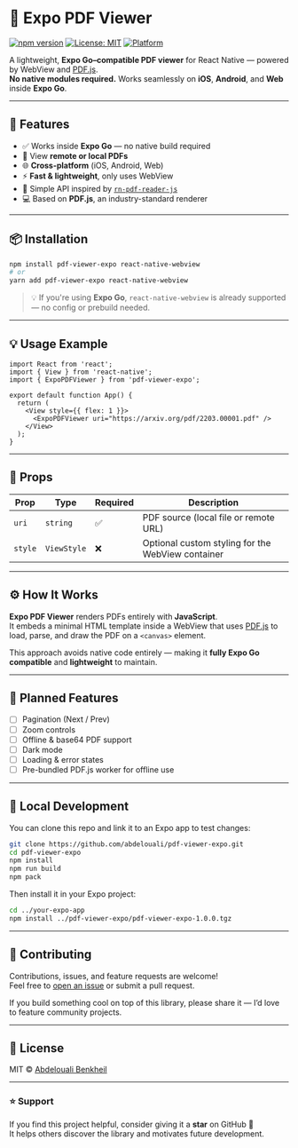 # 📄 Expo PDF Viewer

[![npm version](https://img.shields.io/npm/v/pdf-viewer-expo.svg?style=flat-square)](https://www.npmjs.com/package/pdf-viewer-expo)
[![License: MIT](https://img.shields.io/badge/License-MIT-blue.svg?style=flat-square)](LICENSE)
[![Platform](https://img.shields.io/badge/platforms-iOS%20%7C%20Android%20%7C%20Web-lightgrey.svg?style=flat-square)](#)

A lightweight, **Expo Go–compatible PDF viewer** for React Native — powered by WebView and [PDF.js](https://mozilla.github.io/pdf.js/).  
**No native modules required.** Works seamlessly on **iOS**, **Android**, and **Web** inside **Expo Go**.

---

## 🚀 Features

- ✅ Works inside **Expo Go** — no native build required  
- 📄 View **remote or local PDFs**  
- 🌐 **Cross-platform** (iOS, Android, Web)  
- ⚡ **Fast & lightweight**, only uses WebView  
- 🎨 Simple API inspired by [`rn-pdf-reader-js`](https://github.com/xcarpentier/rn-pdf-reader-js)  
- 💻 Based on **PDF.js**, an industry-standard renderer

---

## 📦 Installation

```bash
npm install pdf-viewer-expo react-native-webview
# or
yarn add pdf-viewer-expo react-native-webview
```

> 💡 If you're using **Expo Go**, `react-native-webview` is already supported — no config or prebuild needed.

---

## 💡 Usage Example

```tsx
import React from 'react';
import { View } from 'react-native';
import { ExpoPDFViewer } from 'pdf-viewer-expo';

export default function App() {
  return (
    <View style={{ flex: 1 }}>
      <ExpoPDFViewer uri="https://arxiv.org/pdf/2203.00001.pdf" />
    </View>
  );
}
```

---

## 🧩 Props

| Prop | Type | Required | Description |
|------|------|-----------|-------------|
| `uri` | `string` | ✅ | PDF source (local file or remote URL) |
| `style` | `ViewStyle` | ❌ | Optional custom styling for the WebView container |

---

## ⚙️ How It Works

**Expo PDF Viewer** renders PDFs entirely with **JavaScript**.  
It embeds a minimal HTML template inside a WebView that uses [PDF.js](https://mozilla.github.io/pdf.js/) to load, parse, and draw the PDF on a `<canvas>` element.

This approach avoids native code entirely — making it **fully Expo Go compatible** and **lightweight** to maintain.

---

## 🧱 Planned Features

- [ ] Pagination (Next / Prev)
- [ ] Zoom controls
- [ ] Offline & base64 PDF support
- [ ] Dark mode
- [ ] Loading & error states
- [ ] Pre-bundled PDF.js worker for offline use

---

## 🧪 Local Development

You can clone this repo and link it to an Expo app to test changes:

```bash
git clone https://github.com/abdelouali/pdf-viewer-expo.git
cd pdf-viewer-expo
npm install
npm run build
npm pack
```

Then install it in your Expo project:

```bash
cd ../your-expo-app
npm install ../pdf-viewer-expo/pdf-viewer-expo-1.0.0.tgz
```

---

## 🤝 Contributing

Contributions, issues, and feature requests are welcome!  
Feel free to [open an issue](../../issues) or submit a pull request.

If you build something cool on top of this library, please share it — I’d love to feature community projects.

---

## 🪪 License

MIT © [Abdelouali Benkheil](https://github.com/abdelouali)

---

### ⭐ Support

If you find this project helpful, consider giving it a **star** on GitHub 🌟  
It helps others discover the library and motivates future development.
